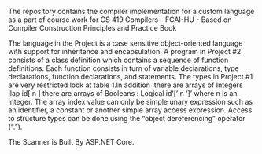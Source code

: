 The repository contains the compiler implementation for a custom language as a part of course work for CS 419 Compilers - FCAI-HU - Based on Compiler Construction Principles and Practice Book  

The language in the Project is a case sensitive object-oriented language with 
support for inheritance and encapsulation. A program in Project #2 consists 
of a class definition which contains a sequence of function definitions. Each 
function consists in turn of variable declarations, type declarations, function 
declarations, and statements. The types in Project #1 are very restricted look 
at table 1.In addition ,there are arrays of Integers Ilap id[ n ] there are arrays 
of Booleans : Logical id‘[’ n ‘]’ where n is an integer. The array index value 
can only be simple unary expression such as an identifier, a constant or 
another simple array access expression. Access to structure types can be 
done using the “object dereferencing” operator (“.”).

The Scanner is Built By ASP.NET Core.
